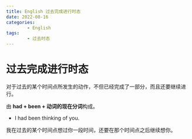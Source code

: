 ```yaml
---
title: English 过去完成进行时态
date: 2022-08-16
categories:
        - English
tags:
        - 过去时态
---
```


# 过去完成进行时态

对于过去的某个时间点所发生的动作，不但已经完成了一部分，而且还要继续进行。

由 **had + been + 动词的现在分词**构成。

- I had been thinking of you.

我在过去的某个时间点想过你一段时间，还要在那个时间点之后继续想你。